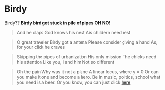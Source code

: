 # Birdy

Birdy?? **Birdy bird got stuck in pile of pipes OH NO!**

>And he claps
God knows his nest
Ais childern need rest

>O great traveler
Birdy got a antena
Please consider giving a hand
As, for your click he craves

>Skipping the pipes of urbanization
His only mission
The chicks need his attention
Like you, i and him
Not so different

>Oh the pain
Why was it not a plane
A linear locus, where y = 0
Or can you make it one and become a hero.
Be in music, politics, school what you need is a beer.
Or you know, you can just click [here](https://phuyalgaurav.github.io/birdy)
